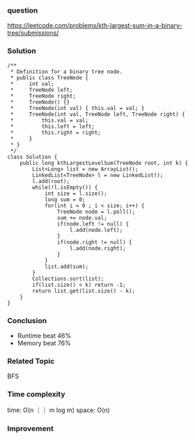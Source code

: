 ### question
https://leetcode.com/problems/kth-largest-sum-in-a-binary-tree/submissions/
### Solution
```
/**
 * Definition for a binary tree node.
 * public class TreeNode {
 *     int val;
 *     TreeNode left;
 *     TreeNode right;
 *     TreeNode() {}
 *     TreeNode(int val) { this.val = val; }
 *     TreeNode(int val, TreeNode left, TreeNode right) {
 *         this.val = val;
 *         this.left = left;
 *         this.right = right;
 *     }
 * }
 */
class Solution {
    public long kthLargestLevelSum(TreeNode root, int k) {
        List<Long> list = new ArrayList();
        LinkedList<TreeNode> l = new LinkedList();
        l.add(root);
        while(!l.isEmpty()) {
            int size = l.size();
            long sum = 0;
            for(int i = 0 ; i < size; i++) {
                TreeNode node = l.poll();
                sum += node.val;
                if(node.left != null) {
                    l.add(node.left);
                }
                if(node.right != null) {
                    l.add(node.right);
                }
            }
            list.add(sum);
        }
        Collections.sort(list);
        if(list.size() < k) return -1;
        return list.get(list.size() - k);
    }
}
```
### Conclusion
- Runtime beat 46%
- Memory beat 76%

### Related Topic
BFS

### Time complexity
time: O(n ｜｜ m log m)
space: O(n)

### Improvement